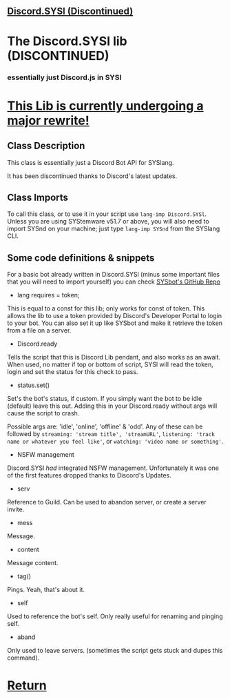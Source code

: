 ## [Discord.SYSl (Discontinued)](https://docs.pipewarp.co.uk/SYSlang/#index)

# The Discord.SYSl lib (DISCONTINUED)
### essentially just Discord.js in SYSl
# [This Lib is currently undergoing a major rewrite!](https://discord.gg/v5VKgHty2y)

## Class Description
This class is essentially just a Discord Bot API for SYSlang.

It has been discontinued thanks to Discord's latest updates.

## Class Imports
To call this class, or to use it in your script use `lang-imp Discord.SYSl`. Unless you are using SYStemware v51.7 or above, you will also need to import SYSnd on your machine; just type `lang-imp SYSnd` from the SYSlang CLI.

## Some code definitions & snippets

For a basic bot already written in Discord.SYSl (minus some important files that you will need to import yourself) you can check [SYSbot's GitHub Repo](https://github.com/CKStudios2018/SYSbot/)
- lang requires = token;

This is equal to a const for this lib; only works for const of token.
This allows the lib to use a token provided by Discord's Developer Portal to login to your bot. You can also set it up like SYSbot and make it retrieve the token from a file on a server.
- Discord.ready

Tells the script that this is Discord Lib pendant, and also works as an await.
When used, no matter if top or bottom of script, SYSl will read the token, login and set the status for this check to pass.
- status.set()

Set's the bot's status, if custom. If you simply want the bot to be idle (default) leave this out.
Adding this in your Discord.ready without args will cause the script to crash.

Possible args are: 'idle', 'online', 'offline' & 'odd'. Any of these can be followed by `streaming: 'stream title', 'streamURL'`, `listening: 'track name or whatever you feel like'`, or `watching: 'video name or something'`.
- NSFW management

Discord.SYSl _had_ integrated NSFW management. Unfortunately it was one of the first features dropped thanks to Discord's Updates.
- serv

Reference to Guild. Can be used to abandon server, or create a server invite.
- mess

Message.
- content

Message content.
- tag()

Pings. Yeah, that's about it.
- self

Used to reference the bot's self. Only really useful for renaming and pinging self.
- aband

Only used to leave servers. (sometimes the script gets stuck and dupes this command).

# [Return](https://docs.pipewarp.co.uk/SYSlang/class)
